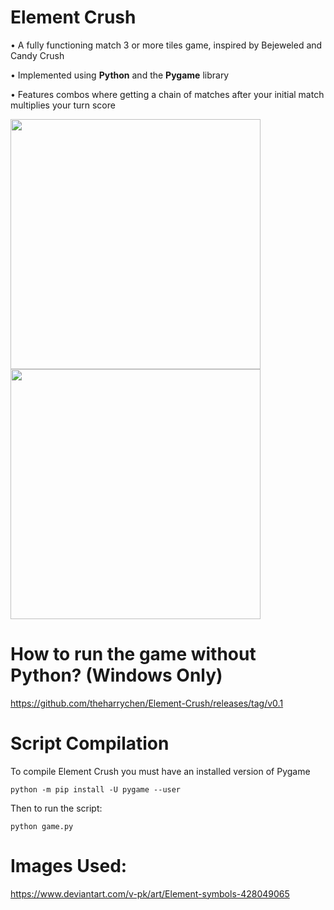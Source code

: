 # Element Crush
•    A fully functioning match 3 or more tiles game, inspired by Bejeweled and Candy Crush

•    Implemented using **Python** and the **Pygame** library 

•    Features combos where getting a chain of matches after your initial match multiplies your turn score

<p align="left">
  <img width="400" height="400" src="https://user-images.githubusercontent.com/46468236/65367719-f2960f80-dbf2-11e9-9444-9810f5ecd5cc.gif">
  <img width="400" height="400" src="https://user-images.githubusercontent.com/46468236/65367395-202c8a00-dbee-11e9-9658-8d6ab4859e2a.gif">
</p>

# How to run the game without Python? (Windows Only)
https://github.com/theharrychen/Element-Crush/releases/tag/v0.1

# Script Compilation
To compile Element Crush you must have an installed version of Pygame

    python -m pip install -U pygame --user
Then to run the script:

    python game.py

# Images Used: 
https://www.deviantart.com/v-pk/art/Element-symbols-428049065
